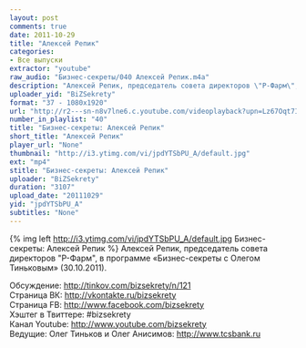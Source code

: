 ```yaml
---
layout: post
comments: true
date: 2011-10-29
title: "Алексей Репик"
categories:
- Все выпуски
extractor: "youtube"
raw_audio: "Бизнес-секреты/040 Алексей Репик.m4a"
description: "Алексей Репик, председатель совета директоров \"Р-Фарм\", в программе «Бизнес-секреты с Олегом Тиньковым» (30.10.2011).\n\nОбсуждение: http://tinkov.com/bizsekrety/n/121\nСтраница ВК: http://vkontakte.ru/bizsekrety\nСтраница FB: http://www.facebook.com/bizsekrety\nХэштег в Твиттере: #bizsekrety\nКанал Youtube: http://www.youtube.com/bizsekrety\nВедущие: Олег Тиньков и Олег Анисимов: http://www.tcsbank.ru"
uploader_yid: "BiZSekrety"
format: "37 - 1080x1920"
url: "http://r2---sn-n8v7lne6.c.youtube.com/videoplayback?upn=Lz67Oqt7Iw8&newshard=yes&id=8e97584d26cf53f0&ratebypass=yes&fexp=904429%2C912507%2C904829%2C916807%2C916626%2C920704%2C912806%2C902000%2C919512%2C929901%2C913605%2C925006%2C906938%2C931202%2C931401%2C908529%2C930803%2C920201%2C930101%2C930603%2C906834%2C926403&sparams=cp%2Cid%2Cip%2Cipbits%2Citag%2Clowtc%2Cratebypass%2Csource%2Cupn%2Cexpire&cp=U0hVR1hMVF9JUUNONV9QRlhHOlBfMmRrWXo4U0ZI&ipbits=8&ms=au&sver=3&ip=92.255.182.31&key=yt1&itag=37&lowtc=yes&mv=m&expire=1362816647&source=youtube&mt=1362791952&signature=7EEC9BEFECECC74F4D0D7CA497F1DA763A271086.4316DB3986E1B7F109C7CDDF0CE9F116868435EA"
number_in_playlist: "40"
title: "Бизнес-секреты: Алексей Репик"
short_title: "Алексей Репик"
player_url: "None"
thumbnail: "http://i3.ytimg.com/vi/jpdYTSbPU_A/default.jpg"
ext: "mp4"
stitle: "Бизнес-секреты: Алексей Репик"
uploader: "BiZSekrety"
duration: "3107"
upload_date: "20111029"
yid: "jpdYTSbPU_A"
subtitles: "None"
---
```


{% img left http://i3.ytimg.com/vi/jpdYTSbPU_A/default.jpg Бизнес-секреты: Алексей Репик %}
Алексей Репик, председатель совета директоров "Р-Фарм", в программе «Бизнес-секреты с Олегом Тиньковым» (30.10.2011).  
  
Обсуждение: http://tinkov.com/bizsekrety/n/121  
Страница ВК: http://vkontakte.ru/bizsekrety  
Страница FB: http://www.facebook.com/bizsekrety  
Хэштег в Твиттере: #bizsekrety  
Канал Youtube: http://www.youtube.com/bizsekrety  
Ведущие: Олег Тиньков и Олег Анисимов: http://www.tcsbank.ru